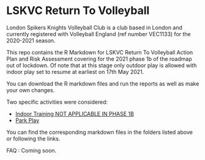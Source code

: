 # LSKVC Return To Volleyball 

London Spikers Knights Volleyball Club is a club based in London and currently registered with Volleyball England (ref number VEC1133) for the 2020-2021 season. 

This repo contains the R Markdown for LSKVC Return To Volleyball Action Plan and Risk Assessment covering for the 2021 phase 1b of the roadmap out of lockdown. Of note that at this stage only outdoor play is allowed with indoor play set to resume at earliest on 17th May 2021. 

You can download the R markdown files and run the reports as well as make your own changes. 

Two specific activities were considered: 

* [Indoor Training NOT APPLICABLE IN PHASE 1B](https://github.com/cuisquare/ReturnToVolleyball/tree/master/IndoorTraining) 
* [Park Play](https://github.com/cuisquare/ReturnToVolleyball/tree/master/OutdoorPlay) 

You can find the corresponding markdown files in the folders listed above or following the links.

FAQ : Coming soon.

